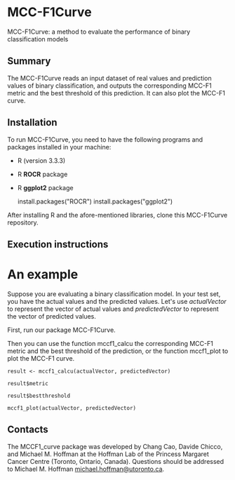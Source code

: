 # MCC-F1Curve #

MCC-F1Curve: a method to evaluate the performance of binary classification models

## Summary ##

The MCC-F1Curve reads an input dataset of real values and prediction values of binary classification, and outputs the corresponding MCC-F1 metric and the best threshold of this prediction. It can also plot the MCC-F1 curve.

## Installation ##

To run MCC-F1Curve, you need to have the following programs and packages installed in your machine:

* R (version 3.3.3)
* R **ROCR** package
* R **ggplot2** package

	install.packages("ROCR")
	install.packages("ggplot2")

After installing R and the afore-mentioned libraries, clone this MCC-F1Curve repository.

## Execution instructions ##

# An example

Suppose you are evaluating a binary classification model. In your test set, you have the actual values and the predicted values. Let's use *actualVector* to represent the vector of actual values and *predictedVector* to represent the vector of predicted values.

First, run our package MCC-F1Curve.

Then you can use the function mccf1_calcu the corresponding MCC-F1 metric and the best threshold of the prediction, or the function mccf1_plot to plot the MCC-F1 curve.

	result <- mccf1_calcu(actualVector, predictedVector)

	result$metric

	result$bestthreshold

	mccf1_plot(actualVector, predictedVector)

## Contacts ##

The MCCF1_curve package was developed by Chang Cao, Davide Chicco, and Michael M. Hoffman at the Hoffman Lab of the Princess Margaret Cancer Centre (Toronto, Ontario, Canada). Questions should be
addressed to Michael M. Hoffman <michael.hoffman@utoronto.ca>.

